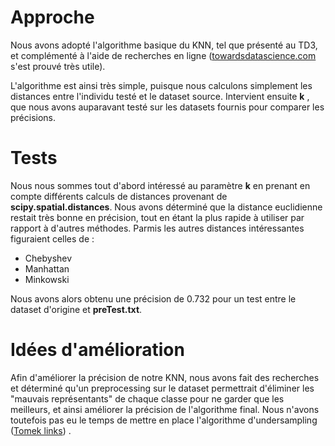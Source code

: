 # Approche

Nous avons adopté l'algorithme basique du KNN, tel que présenté au TD3, et complémenté à l'aide de recherches en ligne ([towardsdatascience.com](https://towardsdatascience.com/) s'est prouvé très utile).

L'algorithme est ainsi très simple, puisque nous calculons simplement les distances entre l'individu testé et le dataset source. Intervient ensuite **k** , que nous avons auparavant testé sur les datasets fournis pour comparer les précisions.

# Tests

Nous nous sommes tout d'abord intéressé au paramètre **k** en prenant en compte différents calculs de distances provenant de **scipy.spatial.distances**. Nous avons déterminé que la distance euclidienne restait très bonne en précision, tout en étant la plus rapide à utiliser par rapport à d'autres méthodes.
Parmis les autres distances intéressantes figuraient celles de : 
- Chebyshev
- Manhattan
- Minkowski

Nous avons alors obtenu une précision de 0.732 pour un test entre le dataset d'origine et **preTest.txt**.

# Idées d'amélioration

Afin d'améliorer la précision de notre KNN, nous avons fait des recherches et déterminé qu'un preprocessing sur le dataset permettrait d'éliminer les "mauvais représentants" de chaque classe pour ne garder que les meilleurs, et ainsi améliorer la précision de l'algorithme final.
Nous n'avons toutefois pas eu le temps de mettre en place l'algorithme d'undersampling ([Tomek links](https://towardsdatascience.com/imbalanced-classification-in-python-smote-tomek-links-method-6e48dfe69bbc)) .
